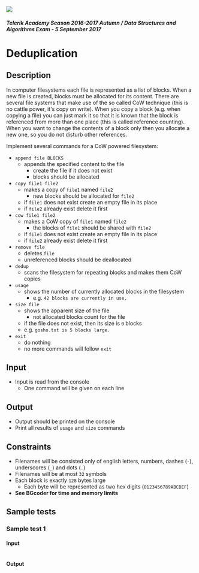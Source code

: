 <img src="https://raw.githubusercontent.com/TelerikAcademy/Common/master/logos/telerik-header-logo.png"/>

#### _Telerik Academy Season 2016-2017 Autumn / Data Structures and Algorithms Exam - 5 September 2017_
# Deduplication

## Description

In computer filesystems each file is represented as a list of blocks. When a new file is created, blocks must be allocated for its content.
There are several file systems that make use of the so called CoW technique (this is no cattle power, it's copy on write).
When you copy a block (e.g. when copying a file) you can just mark it so that it is known that the block is referenced from more than one place (this is called reference counting).
When you want to change the contents of a block only then you allocate a new one, so you do not disturb other references.

Implement several commands for a CoW powered filesystem:

- `append file BLOCKS`
  - appends the specified content to the file
    - create the file if it does not exist
	- blocks should be allocated
- `copy file1 file2`
  - makes a copy of `file1` named `file2`
    - new blocks should be allocated for `file2`
  - if `file1` does not exist create an empty file in its place
  - if `file2` already exist delete it first
- `cow file1 file2`
  - makes a CoW copy of `file1` named `file2`
    - the blocks of `file1` should be shared with `file2`
  - if `file1` does not exist create an empty file in its place
  - if `file2` already exist delete it first
- `remove file`
  - deletes `file`
  - unreferenced blocks should be deallocated
- `dedup`
  - scans the filesystem for repeating blocks and makes them CoW copies
- `usage`
  - shows the number of currently allocated blocks in the filesystem
    - e.g. `42 blocks are currently in use.`
- `size file`
  - shows the apparent size of the file
    - not allocated blocks count for the file
  - if the file does not exist, then its size is `0` blocks
  - e.g. `gosho.txt is 5 blocks large.`
- `exit`
  - do nothing
  - no more commands will follow `exit`

## Input
- Input is read from the console
  - One command will be given on each line

## Output
- Output should be printed on the console
 - Print all results of `usage` and `size` commands

## Constraints
- Filenames will be consisted only of english letters, numbers, dashes (`-`), underscores (`_`) and dots (`.`)
- Filenames will be at most `32` symbols
- Each block is exactly `128` bytes large
  - Each byte will be represented as two hex digits (`0123456789ABCDEF`)
- **See BGcoder for time and memory limits**

## Sample tests

### Sample test 1

#### Input
```
```

#### Output
```
```
